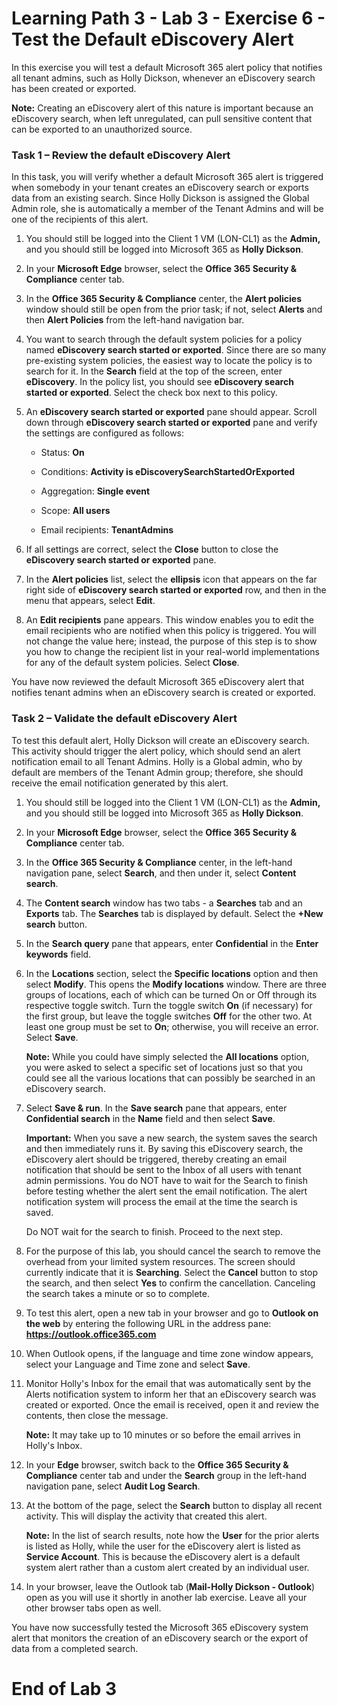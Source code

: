 # Learning Path 3 - Lab 3 - Exercise 6 - Test the Default eDiscovery Alert

In this exercise you will test a default Microsoft 365 alert policy that notifies all tenant admins, such as Holly Dickson, whenever an eDiscovery search has been created or exported.

**Note:** Creating an eDiscovery alert of this nature is important because an eDiscovery search, when left unregulated, can pull sensitive content that can be exported to an unauthorized source.

### Task 1 – Review the default eDiscovery Alert

In this task, you will verify whether a default Microsoft 365 alert is triggered when somebody in your tenant creates an eDiscovery search or exports data from an existing search. Since Holly Dickson is assigned the Global Admin role, she is automatically a member of the Tenant Admins and will be one of the recipients of this alert. 

1. You should still be logged into the Client 1 VM (LON-CL1) as the **Admin,** and you should still be logged into Microsoft 365 as **Holly Dickson**. 

2. In your **Microsoft Edge** browser, select the **Office 365 Security &amp; Compliance** center tab.

3. In the **Office 365 Security &amp; Compliance** center, the **Alert policies** window should still be open from the prior task; if not, select **Alerts** and then **Alert Policies** from the left-hand navigation bar. <br/>

4. You want to search through the default system policies for a policy named **eDiscovery search started or exported**. Since there are so many pre-existing system policies, the easiest way to locate the policy is to search for it. In the **Search** field at the top of the screen, enter **eDiscovery**. In the policy list, you should see **eDiscovery search started or exported**. Select the check box next to this policy.

5. An **eDiscovery search started or exported** pane should appear. Scroll down through **eDiscovery search started or exported** pane and verify the settings are configured as follows:

	- Status: **On**
	
	- Conditions: **Activity is eDiscoverySearchStartedOrExported**

	- Aggregation: **Single event**

	- Scope: **All users**

	- Email recipients: **TenantAdmins**

6. If all settings are correct, select the **Close** button to close the **eDiscovery search started or exported** pane.

7. In the **Alert policies** list, select the **ellipsis** icon that appears on the far right side of **eDiscovery search started or exported** row, and then in the menu that appears, select **Edit**.

8. An **Edit recipients** pane appears. This window enables you to edit the email recipients who are notified when this policy is triggered. You will not change the value here; instead, the purpose of this step is to show you how to change the recipient list in your real-world implementations for any of the default system policies. Select **Close**.

You have now reviewed the default Microsoft 365 eDiscovery alert that notifies tenant admins when an eDiscovery search is created or exported.

### Task 2 – Validate the default eDiscovery Alert

To test this default alert, Holly Dickson will create an eDiscovery search. This activity should trigger the alert policy, which should send an alert notification email to all Tenant Admins. Holly is a Global admin, who by default are members of the Tenant Admin group; therefore, she should receive the email notification generated by this alert. 

1. You should still be logged into the Client 1 VM (LON-CL1) as the **Admin,** and you should still be logged into Microsoft 365 as **Holly Dickson**. 

2. In your **Microsoft Edge** browser, select the **Office 365 Security &amp; Compliance** center tab. 

3. In the **Office 365 Security &amp; Compliance** center, in the left-hand navigation pane, select **Search**, and then under it, select **Content search**.

4. The **Content search** window has two tabs - a **Searches** tab and an **Exports** tab. The **Searches** tab is displayed by default. Select the **+New search** button.

5. In the **Search query** pane that appears, enter **Confidential** in the **Enter keywords** field.

6. In the **Locations** section, select the **Specific locations** option and then select **Modify**. This opens the **Modify locations** window. There are three groups of locations, each of which can be turned On or Off through its respective toggle switch. Turn the toggle switch **On** (if necessary) for the first group, but leave the toggle switches **Off** for the other two. At least one group must be set to **On**; otherwise, you will receive an error. Select **Save**. <br/>

	**Note:** While you could have simply selected the **All locations** option, you were asked to select a specific set of locations just so that you could see all the various locations that can possibly be searched in an eDiscovery search.

7. Select **Save & run**. In the **Save search** pane that appears, enter **Confidential search** in the **Name** field and then select **Save**.  <br/>

	**Important:** When you save a new search, the system saves the search and then immediately runs it. By saving this eDiscovery search, the eDiscovery alert should be triggered, thereby creating an email notification that should be sent to the Inbox of all users with tenant admin permissions. You do NOT have to wait for the Search to finish before testing whether the alert sent the email notification. The alert notification system will process the email at the time the search is saved. <br/>
	
	Do NOT wait for the search to finish. Proceed to the next step.
	
8. For the purpose of this lab, you should cancel the search to remove the overhead from your limited system resources. The screen should currently indicate that it is **Searching**. Select the **Cancel** button to stop the search, and then select **Yes** to confirm the cancellation. Canceling the search takes a minute or so to complete. 
	
9. To test this alert, open a new tab in your browser and go to **Outlook on the web** by entering the following URL in the address pane: **https://outlook.office365.com**

10. When Outlook opens, if the language and time zone window appears, select your Language and Time zone and select **Save**. 

11. Monitor Holly's Inbox for the email that was automatically sent by the Alerts notification system to inform her that an eDiscovery search was created or exported. Once the email is received, open it and review the contents, then close the message. <br/>

	**Note:** It may take up to 10 minutes or so before the email arrives in Holly's Inbox.

12. In your **Edge** browser, switch back to the **Office 365 Security &amp; Compliance** center tab and under the **Search** group in the left-hand navigation pane, select **Audit Log Search**. 

13. At the bottom of the page, select the **Search** button to display all recent activity. This will display the activity that created this alert. <br/>

	**Note:** In the list of search results, note how the **User** for the prior alerts is listed as Holly, while the user for the eDiscovery alert is listed as **Service Account**. This is because the eDiscovery alert is a default system alert rather than a custom alert created by an individual user.

14. In your browser, leave the Outlook tab (**Mail-Holly Dickson - Outlook**) open as you will use it shortly in another lab exercise. Leave all your other browser tabs open as well.

You have now successfully tested the Microsoft 365 eDiscovery system alert that monitors the creation of an eDiscovery search or the export of data from a completed search.


# End of Lab 3
